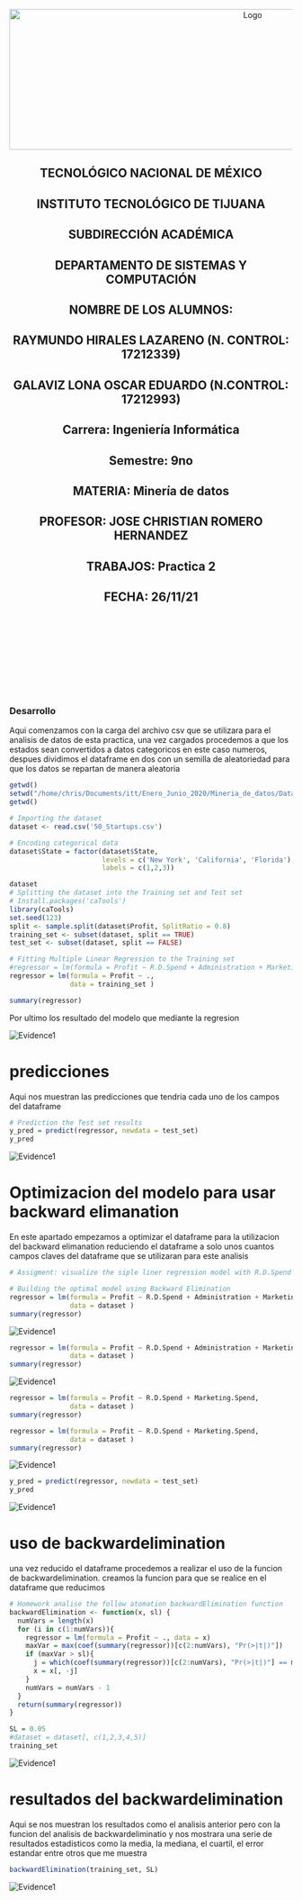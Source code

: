 <p align="center">
    <img alt="Logo" src="https://www.tijuana.tecnm.mx/wp-content/uploads/2021/08/liston-de-logos-oficiales-educacion-tecnm-FEB-2021.jpg" width=850 height=250>
</p>

<H2><p align="Center">TECNOLÓGICO NACIONAL DE MÉXICO</p></H2>

<H2><p align="Center">INSTITUTO TECNOLÓGICO DE TIJUANA</p></H2>

<H2><p align="Center">SUBDIRECCIÓN ACADÉMICA</p></H2>

<H2><p align="Center">DEPARTAMENTO DE SISTEMAS Y COMPUTACIÓN</p></H2>

<H2><p align="Center">NOMBRE DE LOS ALUMNOS: </p></H2>

<H2><p align="Center">RAYMUNDO HIRALES LAZARENO (N. CONTROL: 17212339)</p></H2>

<H2><p align="Center">GALAVIZ LONA OSCAR EDUARDO (N.CONTROL: 17212993)</p></H2>

<H2><p align="Center">Carrera: Ingeniería Informática</p></H2>

<H2><p align="Center">Semestre: 9no </p></H2>

<H2><p align="Center">MATERIA: Minería de datos</p></H2>

<H2><p align="Center">PROFESOR: JOSE CHRISTIAN ROMERO HERNANDEZ</p></H2>

<H2><p align="Center">TRABAJOS: Practica 2</p></H2>

<H2><p align="Center">FECHA: 26/11/21</p></H2>

<br>
<br>
<br>
<br>
<br>
<br>
<br>
<br>

### Desarrollo 
Aqui comenzamos con la carga del archivo csv que se utilizara para el analisis de datos de esta practica, una vez cargados procedemos a que los estados sean convertidos a datos categoricos en este caso numeros, despues dividimos el dataframe en dos con un semilla de aleatoriedad para que los datos se repartan de manera aleatoria

```R
getwd()
setwd("/home/chris/Documents/itt/Enero_Junio_2020/Mineria_de_datos/DataMining/MachineLearning/MultipleLinearRegression")
getwd()

# Importing the dataset
dataset <- read.csv('50_Startups.csv')

# Encoding categorical data 
dataset$State = factor(dataset$State,
                       levels = c('New York', 'California', 'Florida'),
                       labels = c(1,2,3))

dataset
# Splitting the dataset into the Training set and Test set
# Install.packages('caTools')
library(caTools)
set.seed(123)
split <- sample.split(dataset$Profit, SplitRatio = 0.8)
training_set <- subset(dataset, split == TRUE)
test_set <- subset(dataset, split == FALSE)

# Fitting Multiple Linear Regression to the Training set
#regressor = lm(formula = Profit ~ R.D.Spend + Administration + Marketing.Spend + State)
regressor = lm(formula = Profit ~ .,
               data = training_set )

summary(regressor)
```
Por ultimo los resultado del modelo que mediante la regresion  

<img alt="Evidence1" src="./../../Unidad 3/Practica 2/IMG/summary.PNG">

# predicciones
Aqui nos muestran las predicciones que tendria cada uno de los campos del dataframe

```R
# Prediction the Test set results
y_pred = predict(regressor, newdata = test_set)
y_pred
```
<img alt="Evidence1" src="./../../Unidad 3/Practica 2/IMG/prediccion en y.PNG">

# Optimizacion del modelo para usar backward elimanation
En este apartado empezamos a optimizar el dataframe para la utilizacion del backward elimanation reduciendo el dataframe a solo unos cuantos campos claves del dataframe que se utilizaran para este analisis

```R
# Assigment: visualize the siple liner regression model with R.D.Spend 

# Building the optimal model using Backward Elimination
regressor = lm(formula = Profit ~ R.D.Spend + Administration + Marketing.Spend + State,
               data = dataset )
summary(regressor)
```
<img alt="Evidence1" src="./../../Unidad 3/Practica 2/IMG/summary regressor.PNG">

```R
regressor = lm(formula = Profit ~ R.D.Spend + Administration + Marketing.Spend,
               data = dataset )
summary(regressor)
```
<img alt="Evidence1" src="./../../Unidad 3/Practica 2/IMG/no state.PNG">

```R
regressor = lm(formula = Profit ~ R.D.Spend + Marketing.Spend,
               data = dataset )
summary(regressor)

regressor = lm(formula = Profit ~ R.D.Spend + Marketing.Spend,
               data = dataset )
summary(regressor)
```
<img alt="Evidence1" src="./../../Unidad 3/Practica 2/IMG/no administration.PNG">

```R
y_pred = predict(regressor, newdata = test_set)
y_pred
```
<img alt="Evidence1" src="./../../Unidad 3/Practica 2/IMG/new prediccion en y.PNG">

# uso de backwardelimination
una vez reducido el dataframe procedemos a realizar el uso de la funcion de backwardelimination. creamos la funcion para que se realice en el dataframe que reducimos

```R
# Homework analise the follow atomation backwardElimination function 
backwardElimination <- function(x, sl) {
  numVars = length(x)
  for (i in c(1:numVars)){
    regressor = lm(formula = Profit ~ ., data = x)
    maxVar = max(coef(summary(regressor))[c(2:numVars), "Pr(>|t|)"])
    if (maxVar > sl){
      j = which(coef(summary(regressor))[c(2:numVars), "Pr(>|t|)"] == maxVar)
      x = x[, -j]
    }
    numVars = numVars - 1
  }
  return(summary(regressor))
}

SL = 0.05
#dataset = dataset[, c(1,2,3,4,5)]
training_set
```
<img alt="Evidence1" src="./../../Unidad 3/Practica 2/IMG/training set.PNG">

# resultados del backwardelimination
Aqui se nos muestran los resultados como el analisis anterior pero con la funcion del analisis de backwardeliminatio y nos mostrara una serie de resultados estadisticos como la media, la mediana, el cuartil, el error estandar entre otros que me muestra

```R
backwardElimination(training_set, SL)
```

<img alt="Evidence1" src="./../../Unidad 3/Practica 2/IMG/backward.PNG">